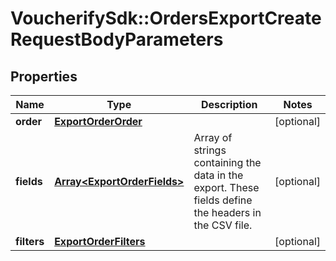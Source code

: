 # VoucherifySdk::OrdersExportCreateRequestBodyParameters

## Properties

| Name | Type | Description | Notes |
| ---- | ---- | ----------- | ----- |
| **order** | [**ExportOrderOrder**](ExportOrderOrder.md) |  | [optional] |
| **fields** | [**Array&lt;ExportOrderFields&gt;**](ExportOrderFields.md) | Array of strings containing the data in the export. These fields define the headers in the CSV file. | [optional] |
| **filters** | [**ExportOrderFilters**](ExportOrderFilters.md) |  | [optional] |

